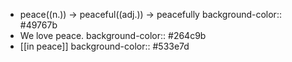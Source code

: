 - peace((n.)) -> peaceful((adj.)) -> peacefully
  background-color:: #49767b
- We love peace.
  background-color:: #264c9b
- [[in peace]]
  background-color:: #533e7d